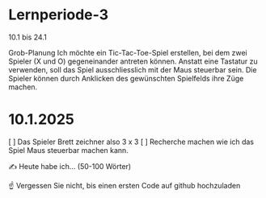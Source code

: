 # Lernperiode-3

10.1 bis 24.1

Grob-Planung
Ich möchte ein Tic-Tac-Toe-Spiel erstellen, bei dem zwei Spieler (X und O) gegeneinander antreten können. Anstatt eine Tastatur zu verwenden,
soll das Spiel ausschliesslich mit der Maus steuerbar sein. Die Spieler können durch Anklicken des gewünschten Spielfelds ihre Züge machen.

# 10.1.2025

[ ] Das Spieler Brett zeichner also 3 x 3
[ ] Recherche machen wie ich das Spiel Maus steuerbar machen kann.

✍️ Heute habe ich... (50-100 Wörter)

☝️ Vergessen Sie nicht, bis einen ersten Code auf github hochzuladen
